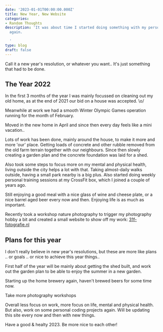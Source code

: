 ```yaml
---
date: '2023-01-01T00:00:00.000Z'
title: New Year, New Website
categories:
- Random Thoughts
description: 'It was about time I started doing something with my personal website
  again.

  '
type: blog
draft: false
---
```

Call it a new year's resolution, or whatever you want.. It's just something that had to be done.

## The Year 2022

In the first 3 months of the year I was mainly focussed on cleaning out my old home, as at the end of 2021 our bid on a house was accepted. \o/

Meanwhile at work we had a smooth Winter Olympic Games operation running for the month of February.

Moved in the new home in April and since then every day feels like a mini vacation..

Lots of work has been done, mainly around the house, to make it more and more 'our' place. Getting loads of concrete and other rubble removed from the old farm terrain together with our neighbours. Since then slowly creating a garden plan and the concrete foundation was laid for a shed.

Also took some steps to focus more on my mental and physical health, living outside the city helps a lot with that. Taking almost-daily walks outside, having a small park nearby is a big plus. Also started doing weekly personal training sessions at my CrossFit box, which I joined a couple of years ago.

Still enjoying a good meal with a nice glass of wine and cheese plate, or a nice barrel aged beer every now and then. Enjoying life is as much as important.

Recently took a workshop nature photography to trigger my photography hobby a bit and created a small website to show off my work: [31f-fotografie.nl](https://31f-fotografie.nl)

## Plans for this year

I don't really believe in new year's resolutions, but these are more like plans .. or goals .. or nice to achieve this year things..

First half of the year will be mainly about getting the shed built, and work out the garden plan to be able to enjoy the summer in a new garden.

Starting up the home brewery again, haven't brewed beers for some time now.

Take more photography workshops

Overall less focus on work, more focus on life, mental and physical health.
But also, work on some personal coding projects again. Will be updating this site every now and then with new things.

Have a good & healty 2023. Be more nice to each other!
